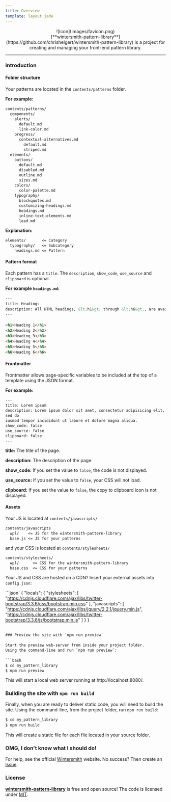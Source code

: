 ```yaml
---
title: Overview
template: layout.jade
---
```


<center>
  ![Icon](images/favicon.png)
</center>

<center>
  [**wintersmith-pattern-library**](https://github.com/chrishelgert/wintersmith-pattern-library)
  is a project for creating and managing your front-end pattern library.
</center>

---

### Introduction

#### Folder structure

Your patterns are located in the `contents/patterns` folder.

**For example:**

```
contents/patterns/
  components/
    alerts/
      default.md
      link-color.md
    progress/
      contextual-alternatives.md
        default.md
        striped.md
  elements/
    buttons/
      default.md
      disabled.md
      outline.md
      sizes.md
    colors/
      color-palette.md
    typography/
      blockquotes.md
      customizing-headings.md
      headings.md
      inline-text-elements.md
      lead.md
```

**Explanation:**

```
elements/       <= Category
  typography/   <= Subcategory
    headings.md <= Pattern
```

#### Pattern format

Each pattern has a `title`. The `description`, `show_code`, `use_source` and
`clipboard` is optional.

**For example `headings.md`:**

```html
---
title: Headings
description: All HTML headings, &lt;h1&gt; through &lt;h6&gt;, are available. .h1 through .h6 classes are also available, for when you want to match the font styling of a heading but still want your text to be displayed inline.
---

<h1>Heading 1</h1>
<h2>Heading 2</h2>
<h3>Heading 3</h3>
<h4>Heading 4</h4>
<h5>Heading 5</h5>
<h6>Heading 6</h6>
```

#### Frontmatter

Frontmatter allows page-specific variables to be included at the top of a
template using the JSON format.

**For example:**

```
---
title: Lorem ipsum
description: Lorem ipsum dolor sit amet, consectetur adipisicing elit, sed do
iusmod tempor incididunt ut labore et dolore magna aliqua.
show_code: false
use_source: false
clipboard: false
---
```

**title:** The title of the page.

**description:** The description of the page.

**show_code:** If you set the value to `false`, the code is not displayed.

**use_source:** If you set the value to `false`, your CSS will not load.

**clipboard:** If you set the value to `false`, the copy to clipboard icon is not displayed.

#### Assets

Your JS is located at `contents/javascripts/`

```
contents/javascripts
  wpl/    <= JS for the wintersmith-pattern-library
  base.js <= JS for your patterns
```

and your CSS is located at `contents/stylesheets/`

```
contents/stylesheets/
  wpl/      <= CSS for the wintersmith-pattern-library
  base.css  <= CSS for your patterns
```

Your JS and CSS are hosted on a CDN? Insert your external assets into `config.json`:

```json`
{
  "locals": {
    "stylesheets": [
      "https://cdnjs.cloudflare.com/ajax/libs/twitter-bootstrap/3.3.6/css/bootstrap.min.css"
    ],
    "javascripts": [
      "https://cdnjs.cloudflare.com/ajax/libs/jquery/2.2.1/jquery.min.js",
      "https://cdnjs.cloudflare.com/ajax/libs/twitter-bootstrap/3.3.6/js/bootstrap.min.js"
    ]
  }
}
```

### Preview the site with `npm run preview`

Start the preview web-server from inside your project folder.
Using the command-line and run `npm run preview`:

```bash
$ cd my_pattern_library
$ npm run preview
```

This will start a local web server running at http://localhost:8080/.

### Building the site with `npm run build`

Finally, when you are ready to deliver static code, you will need to build the
site. Using the command-line, from the project folder, run `npm run build`:

```bash
$ cd my_pattern_library
$ npm run build
```

This will create a static file for each file located in your source folder.

### OMG, I don't know what I should do!

For help, see the official [Wintersmith](http://wintersmith.io/) website.
No success? Then create an [Issue](https://github.com/chrishelgert/wintersmith-pattern-library/issues/new).

### License

[**wintersmith-pattern-library**](https://github.com/chrishelgert/wintersmith-pattern-library)
is free and open source! The code is licensed under
[MIT](https://github.com/chrishelgert/wintersmith-pattern-library/blob/master/LICENSE).
